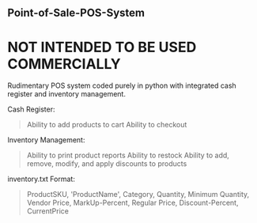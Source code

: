 ## Point-of-Sale-POS-System
# NOT INTENDED TO BE USED COMMERCIALLY #

Rudimentary POS system coded purely in python with integrated cash register and inventory management.

Cash Register:
   > Ability to add products to cart
   > Ability to checkout

Inventory Management:
   > Ability to print product reports
   > Ability to restock
   > Ability to add, remove, modify, and apply discounts to products
  

inventory.txt Format:
  > ProductSKU, 'ProductName', Category, Quantity, Minimum Quantity, Vendor Price, MarkUp-Percent, Regular Price, Discount-Percent, CurrentPrice
